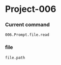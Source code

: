 # Project-006
  
### Current command
```sh-session
006.Prompt.file.read
```

### file
```sh-session
file.path
```
